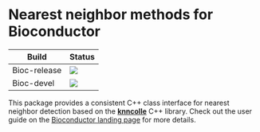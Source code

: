 # Nearest neighbor methods for Bioconductor

|Build|Status|
|-----|----|
| Bioc-release | [![](http://bioconductor.org/shields/build/release/bioc/BiocNeighbors.svg)](http://bioconductor.org/checkResults/release/bioc-LATEST/BiocNeighbors) |
| Bioc-devel   | [![](http://bioconductor.org/shields/build/devel/bioc/BiocNeighbors.svg)](http://bioconductor.org/checkResults/devel/bioc-LATEST/BiocNeighbors) | 

This package provides a consistent C++ class interface for nearest neighbor detection based on the [**knncolle**](https://github.com/knncolle/knncolle) C++ library.
Check out the user guide on the [Bioconductor landing page](https://bioconductor.org/packages/devel/bioc/html/BiocNeighbors.html) for more details.
